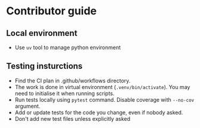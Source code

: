 # Contributor guide

## Local environment
- Use `uv` tool to manage python environment

## Testing insturctions
- Find the CI plan in .github/workflows directory.
- The work is done in virtual environment (`.venv/bin/activate`). You may need to initialise it when running scripts.
- Run tests locally using `pytest` command. Disable coverage with `--no-cov` argument.
- Add or update tests for the code you change, even if nobody asked.
- Don't add new test files unless explicitly asked
